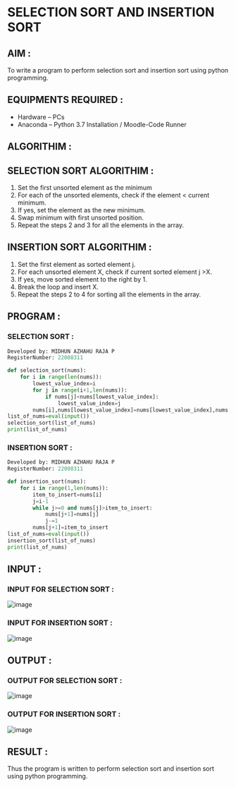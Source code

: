 # SELECTION SORT AND INSERTION SORT 

## AIM :

To write a program to perform selection sort and insertion sort using python programming.

## EQUIPMENTS REQUIRED :

-	Hardware – PCs  
-	Anaconda – Python 3.7 Installation / Moodle-Code Runner

## ALGORITHIM :

## SELECTION SORT ALGORITHIM :

1.	Set the first unsorted element as the minimum
2.	For each of the unsorted elements, check if the element < current minimum.
3.	If yes, set the element as the new minimum.
4.	Swap minimum with first unsorted position.
5.	Repeat the steps 2 and 3 for all the elements in the array.

## INSERTION SORT ALGORITHIM :

1.	Set the first element as sorted element j.
2.	For each unsorted element X, check if current sorted element j >X.
3.	If yes, move sorted element to the right by 1.
4.	Break the loop and insert X.
5.	Repeat the steps 2 to 4 for sorting all the elements in the array.

## PROGRAM :

###  SELECTION SORT :
```python
Developed by: MIDHUN AZHAHU RAJA P
RegisterNumber: 22008311

def selection_sort(nums):
    for i in range(len(nums)):
        lowest_value_index=i
        for j in range(i+1,len(nums)):
            if nums[j]<nums[lowest_value_index]:
                lowest_value_index=j
        nums[i],nums[lowest_value_index]=nums[lowest_value_index],nums[i]
list_of_nums=eval(input())
selection_sort(list_of_nums)
print(list_of_nums)


```

### INSERTION SORT :

```PYTHON
Developed by: MIDHUN AZHAHU RAJA P
RegisterNumber: 22008311

def insertion_sort(nums):
    for i in range(1,len(nums)):
        item_to_insert=nums[i]
        j=i-1
        while j>=0 and nums[j]>item_to_insert:
            nums[j+1]=nums[j]
            j-=1
        nums[j+1]=item_to_insert
list_of_nums=eval(input())
insertion_sort(list_of_nums)
print(list_of_nums)
```
## INPUT :

### INPUT FOR SELECTION SORT :
![image](https://user-images.githubusercontent.com/118054670/213933037-8494437f-4176-49fa-b5ce-a760439d1d79.png)


### INPUT FOR INSERTION SORT :

![image](https://user-images.githubusercontent.com/118054670/213933018-4c0b0ba7-bb9e-4bb0-b312-5fe07bbd6806.png)

## OUTPUT :

### OUTPUT FOR SELECTION SORT :

![image](https://user-images.githubusercontent.com/118054670/213932415-c3811b31-724d-4e3a-a8d6-ef1565f7220f.png)

### OUTPUT FOR INSERTION SORT :

![image](https://user-images.githubusercontent.com/118054670/213932783-c860749b-93b9-4fda-a5b5-5cc507c63563.png)

## RESULT :

Thus the program is written to perform selection sort and insertion sort using python programming.
